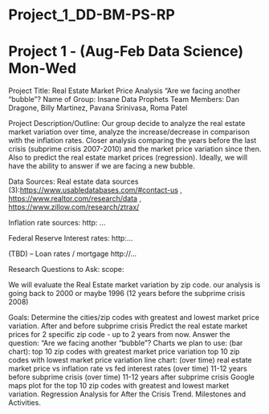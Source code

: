 # Project_1_DD-BM-PS-RP
# Project 1 - (Aug-Feb Data Science) Mon-Wed

Project Title: Real Estate Market Price Analysis
 “Are we facing another “bubble”? Name of Group: Insane Data Prophets Team Members: Dan Dragone, Billy Martinez, Pavana Srinivasa, Roma Patel

Project Description/Outline: Our group decide to analyze the real estate market variation over time, analyze the increase/decrease in comparison with the inflation rates. Closer analysis comparing the years before the last crisis (subprime crisis 2007-2010) and the market price variation since then. Also to predict the real estate market prices (regression).                                   Ideally, we will have the ability to answer if we are facing a new bubble.

Data Sources: Real estate data sources (3):https://www.usabledatabases.com/#contact-us , https://www.realtor.com/research/data , https://www.zillow.com/research/ztrax/

Inflation rate sources: http: …

Federal Reserve Interest rates: http:…

(TBD) – Loan rates / mortgage http://...

Research Questions to Ask: scope:

We will evaluate the Real Estate market variation by zip code.
our analysis is going back to 2000 or maybe 1996 (12 years before the subprime crisis 2008)

Goals:
Determine the cities/zip codes with greatest and lowest market price variation. After and before subprime crisis
Predict the real estate market prices for 2 specific zip code - up to 2 years from now.
Answer the question: “Are we facing another “bubble”?
Charts we plan to use:
(bar chart): top 10 zip codes with greatest market price variation
             top 10 zip codes with lowest market price variation
line chart: (over time) real estate market price vs inflation rate vs fed interest rates
            (over time) 11-12 years before subprime crisis
            (over time) 11-12 years after subprime crisis
Google maps plot for the top 10 zip codes with greatest and lowest market variation.
Regression Analysis for After the Crisis Trend.
Milestones and Activities.
